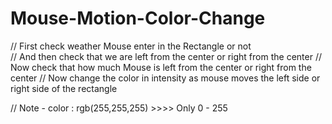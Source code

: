 ﻿# Mouse-Motion-Color-Change

// First check weather Mouse enter in the Rectangle or not <br>
// And then check that we are left from the center or right from the center
// Now check that how much Mouse is left from the center or right from the center
// Now change the color in intensity as mouse moves the left side or right side of the rectangle

// Note - color : rgb(255,255,255) >>>> Only 0 - 255
